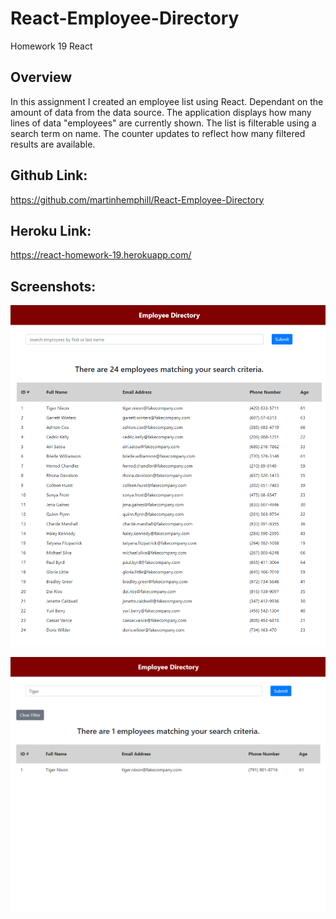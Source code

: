 # React-Employee-Directory
Homework 19 React

## Overview

In this assignment I created an employee list using React. Dependant on the amount of data from the data source. The application displays how many lines of data "employees" are currently shown. The list is filterable using a search term on name. The counter updates to reflect how many filtered results are available.

## Github Link:

https://github.com/martinhemphill/React-Employee-Directory

## Heroku Link:

https://react-homework-19.herokuapp.com/

## Screenshots:

![Alt text](Screenshots\Overview.PNG?raw=true "Optional Title")

![Alt text](Screenshots\Filter_1.PNG?raw=true "Optional Title")

